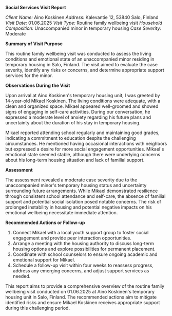 **Social Services Visit Report**

*Client Name:* Aino Koskinen
*Address:* Kalevantie 12, 53840 Salo, Finland
*Visit Date:* 01.06.2025
*Visit Type:* Routine family wellbeing visit
*Household Composition:* Unaccompanied minor in temporary housing
*Case Severity:* Moderate

**Summary of Visit Purpose**

This routine family wellbeing visit was conducted to assess the living conditions and emotional state of an unaccompanied minor residing in temporary housing in Salo, Finland. The visit aimed to evaluate the case severity, identify any risks or concerns, and determine appropriate support services for the minor.

**Observations During the Visit**

Upon arrival at Aino Koskinen's temporary housing unit, I was greeted by 14-year-old Mikael Koskinen. The living conditions were adequate, with a clean and organized space. Mikael appeared well-groomed and showed signs of engaging in self-care activities. During our conversation, he expressed a moderate level of anxiety regarding his future plans and uncertainty about the duration of his stay in temporary housing.

Mikael reported attending school regularly and maintaining good grades, indicating a commitment to education despite the challenging circumstances. He mentioned having occasional interactions with neighbors but expressed a desire for more social engagement opportunities. Mikael's emotional state seemed stable, although there were underlying concerns about his long-term housing situation and lack of familial support.

**Assessment**

The assessment revealed a moderate case severity due to the unaccompanied minor's temporary housing status and uncertainty surrounding future arrangements. While Mikael demonstrated resilience through consistent school attendance and self-care, the absence of familial support and potential social isolation posed notable concerns. The risk of prolonged instability in housing and potential negative impacts on his emotional wellbeing necessitate immediate attention.

**Recommended Actions or Follow-up**

1. Connect Mikael with a local youth support group to foster social engagement and provide peer interaction opportunities.
2. Arrange a meeting with the housing authority to discuss long-term housing options and explore possibilities for permanent placement.
3. Coordinate with school counselors to ensure ongoing academic and emotional support for Mikael.
4. Schedule a follow-up visit within four weeks to reassess progress, address any emerging concerns, and adjust support services as needed.

This report aims to provide a comprehensive overview of the routine family wellbeing visit conducted on 01.06.2025 at Aino Koskinen's temporary housing unit in Salo, Finland. The recommended actions aim to mitigate identified risks and ensure Mikael Koskinen receives appropriate support during this challenging period.